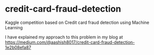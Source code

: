 # credit-card-fraud-detection
Kaggle competition based on Credit card fraud detection using Machine Learning

I have explained my approach to this problem in my blog at https://medium.com/@aashish8017/credit-card-fraud-detection-1e2b08efa87
